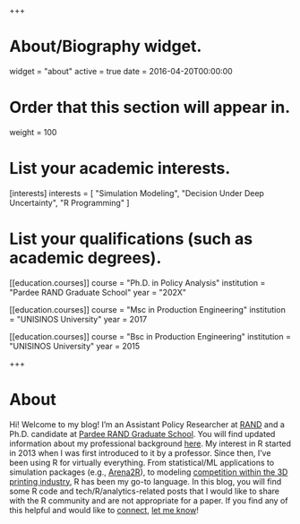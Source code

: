+++
# About/Biography widget.
widget = "about"
active = true
date = 2016-04-20T00:00:00

# Order that this section will appear in.
weight = 100

# List your academic interests.
[interests]
  interests = [
    "Simulation Modeling",
    "Decision Under Deep Uncertainty",
    "R Programming"
  ]

# List your qualifications (such as academic degrees).

[[education.courses]]
  course = "Ph.D. in Policy Analysis"
  institution = "Pardee RAND Graduate School"
  year = "202X"

[[education.courses]]
  course = "Msc in Production Engineering"
  institution = "UNISINOS University"
  year = 2017

[[education.courses]]
  course = "Bsc in Production Engineering"
  institution = "UNISINOS University"
  year = 2015

+++

# About

Hi! Welcome to my blog! I’m an Assistant Policy Researcher at [RAND](https://rand.org) and a Ph.D. candidate at [Pardee RAND Graduate School](https://www.prgs.edu/). You will find updated information about my professional background [here](https://www.rand.org/about/people/l/lima_pedro.html). My interest in R started in 2013 when I was first introduced to it by a professor. Since then, I’ve been using R for virtually everything. From statistical/ML applications to simulation packages (e.g., [Arena2R](/post/arena2r-package-tutorial/)), to modeling [competition within the 3D printing industry](/post/3d-printing-rdm-analysis-2018-dmdu-meeting/), R has been my go-to language. In this blog, you will find some R code and tech/R/analytics-related posts that I would like to share with the R community and are not appropriate for a paper. If you find any of this helpful and would like to [connect](https://www.linkedin.com/in/pedro-nascimento-de-lima/), [let me know](mailto:pedrolima.n@gmail.com)!

<!---

My academic interests often gravitate tow1ards the intersection between OR, Programming, and Management of Wicked Problems. My [undergraduate](files/Pedro-Lima-Undergrad-Dissertation-PSMs.pdf) and [master's](files/Pedro-Lima-MS-Dissertation-RDM-AM.pdf) dissertations focused on wicked problems and decision under deep uncertainty, have received the Best Brazilian Dissertation in Production Engineering Prize from ABEPRO, in [2016](http://www.unisinos.br/fique-sabendo/escola-politecnica/engenharia-de-producao/aluno-e-premiado-pela-abepro-2016/) and [2018](http://www.unisinos.br/noticias/universidade/gmap-unisinos-em-destaque), respectively.

--->